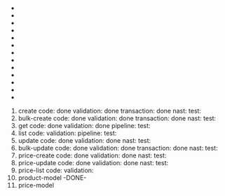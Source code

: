 -
-
-
-
-
-
-
-
-
-
-
-
-

1. create
   code: done
   validation: done
   transaction: done
   nast:
   test:
2. bulk-create
   code: done
   validation: done
   transaction: done
   nast:
   test:
3. get
   code: done
   validation: done
   pipeline:
   test:
4. list
   code:
   validation:
   pipeline:
   test:
5. update
   code: done
   validation: done
   nast:
   test:
6. bulk-update
   code: done
   validation: done
   transaction: done
   nast:
   test:
7. price-create
   code: done
   validation: done
   nast:
   test:
8. price-update
   code: done
   validation: done
   nast:
   test:
9. price-list
   code:
   validation:
10. product-model -DONE-
11. price-model
